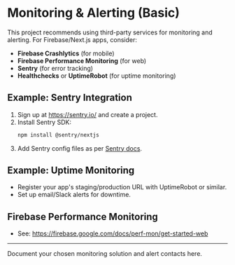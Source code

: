 # Monitoring & Alerting (Basic)

This project recommends using third-party services for monitoring and alerting. For Firebase/Next.js apps, consider:

- **Firebase Crashlytics** (for mobile)
- **Firebase Performance Monitoring** (for web)
- **Sentry** (for error tracking)
- **Healthchecks** or **UptimeRobot** (for uptime monitoring)

## Example: Sentry Integration

1. Sign up at https://sentry.io/ and create a project.
2. Install Sentry SDK:
   ```sh
   npm install @sentry/nextjs
   ```
3. Add Sentry config files as per [Sentry docs](https://docs.sentry.io/platforms/javascript/guides/nextjs/).

## Example: Uptime Monitoring
- Register your app's staging/production URL with UptimeRobot or similar.
- Set up email/Slack alerts for downtime.

## Firebase Performance Monitoring
- See: https://firebase.google.com/docs/perf-mon/get-started-web

---

Document your chosen monitoring solution and alert contacts here.
